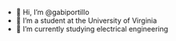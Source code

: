 - 👋 Hi, I’m @gabiportillo
- 👀 I’m a student at the University of Virginia
- 🌱 I’m currently studying electrical engineering

<!---
gabiportillo/gabiportillo is a ✨ special ✨ repository because its `README.md` (this file) appears on your GitHub profile.
You can click the Preview link to take a look at your changes.
--->

